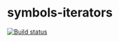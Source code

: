 # symbols-iterators
[![Build status](https://ci.appveyor.com/api/projects/status/vaa9ldfa2815syfp?svg=true)](https://ci.appveyor.com/project/Suren73/symbols-iterators)
